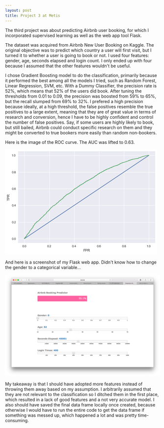 ```yaml
---
layout: post
title: Project 3 at Metis
---
```

The third project was about predicting Airbnb user booking, for which I incorporated supervised learning as well as the web app tool Flask.

The dataset was acquired from Airbnb New User Booking on Kaggle. The original objective was to predict which country a user will first visit, but I turned it to whether a user is going to book or not. I used four features: gender, age, seconds elapsed and login count. I only ended up with four because I assumed that the other features wouldn't be useful.

I chose Gradient Boosting model to do the classification, primarily because it performed the best among all the models I tried, such as Random Forest, Linear Regression, SVM, etc. With a Dummy Classifier, the precision rate is 52%, which means that 52% of the users did book. After tuning the thresholds from 0.01 to 0.09, the precision was boosted from 59% to 65%, but the recall slumped from 69% to 32%. I prefered a high precision because ideally, at a high threshold, the false positives resemble the true positives to a large extent, meaning that they are of great value in terms of research and conversion, hence I have to be highly confident and control the number of false positives. Say, if some users are highly likely to book, but still bailed, Airbnb could conduct specific research on them and they might be converted to true bookers more easily than random non-bookers.

Here is the image of the ROC curve. The AUC was lifted to 0.63.

![ROC curve](../images/airbnb_roc.png)

And here is a screenshot of my Flask web app. Didn't know how to change the gender to a categorical variable...

![Flask](../images/airbnb_flask.png)

My takeaway is that I should have adopted more features instead of throwing them away based on my assumption. I arbitrarily
assumed that they are not relevant to the classification so I ditched them in the first place, which resulted in a lack of
good features and a not very accurate model. I also should have saved the final data frame locally once created, because
otherwise I would have to run the entire code to get the data frame if something was messed up, which happened a lot and was pretty time-consuming.

